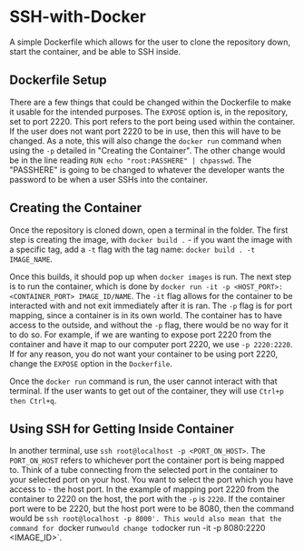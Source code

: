 # SSH-with-Docker
A simple Dockerfile which allows for the user to clone the repository down, start the container, and be able to SSH inside. 


## Dockerfile Setup
There are a few things that could be changed within the Dockerfile to make it usable for the intended purposes. The `EXPOSE` option is, in the repository, set to port 2220. This port refers to the port being used within the container. If the user does not want port 2220 to be in use, then this will have to be changed. As a note, this will also change the `docker run` command when using the `-p` detailed in "Creating the Container". 
The other change would be in the line reading `RUN echo "root:PASSHERE" | chpasswd`. The "PASSHERE" is going to be changed to whatever the developer wants the password to be when a user SSHs into the container.

## Creating the Container
Once the repository is cloned down, open a terminal in the folder. 
The first step is creating the image, with `docker build .` - if you want the image with a specific tag, add a `-t` flag with the tag name: `docker build . -t IMAGE_NAME`.

Once this builds, it should pop up when `docker images` is run. The next step is to run the container, which is done by `docker run -it -p <HOST_PORT>:<CONTAINER_PORT> IMAGE_ID/NAME`.
The `-it` flag allows for the container to be interacted with and not exit immediately after it is ran. The `-p` flag is for port mapping, since a container is in its own world. The container has to have access to the outside, and without the `-p` flag, there would be no way for it to do so. For example, if we are wanting to expose port 2220 from the container and have it map to our computer port 2220, we use `-p 2220:2220`. 
If for any reason, you do not want your container to be using port 2220, change the `EXPOSE` option in the `Dockerfile`.  


Once the `docker run` command is run, the user cannot interact with that terminal. If the user wants to get out of the container, they will use `Ctrl+p then Ctrl+q`.


## Using SSH for Getting Inside Container
In another terminal, use `ssh root@localhost -p <PORT_ON_HOST>`. The `PORT_ON_HOST` refers to whichever port the container port is being mapped to. Think of a tube connecting from the selected port in the container to your selected port on your host. You want to select the port which you have access to - the host port. In the example of mapping port 2220 from the container to 2220 on the host, the port with the `-p` is `2220`. If the container port were to be 2220, but the host port were to be 8080, then the command would be `ssh root@localhost -p 8000'. This would also mean that the command for `docker run` would change to `docker run -it -p 8080:2220 <IMAGE_ID>`.  
